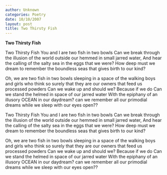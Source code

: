 ```yaml
---
author: Unknown
categories: Poetry
date: 10/10/2007
layout: post
title: Two Thirsty Fish
---
```


**Two Thirsty Fish**

Two Thirsty Fish
You and I
are two fish in two bowls
Can we break through
the illusion of the world
outside
our hemmed in small
jarred water,
And hear the calling
of the salty sea
in the eggs that
we were?
How deep must we
dream
to remember
the boundless seas
that gives birth
to our kind?

Oh, we are
two fish
in
two bowls
sleeping
in a space
of the walking boys and girls
who think
so surely that they are
our owners
that feed us processed powders
Can we wake up
and should we?
Because if we do
Can we stand
the helmed in space
of our jarred water
With the epiphany
of an illusory
OCEAN
in our daydream?
can we remember
all our primodial dreams
while we
sleep with our 
eyes open??

Two Thirsty Fish
You and I
are two fish in two bowls
Can we break through
the illusion of the world
outside
our hemmed in small
jarred water,
And hear the calling
of the salty sea
in the eggs that
we were?
How deep must we
dream
to remember
the boundless seas
that gives birth
to our kind?

Oh, we are
two fish
in
two bowls
sleeping
in a space
of the walking boys and girls
who think
so surely that they are
our owners
that feed us processed powders
Can we wake up
and should we?
Because if we do
Can we stand
the helmed in space
of our jarred water
With the epiphany
of an illusory
OCEAN
in our daydream?
can we remember
all our primodial dreams
while we
sleep with our 
eyes open??
